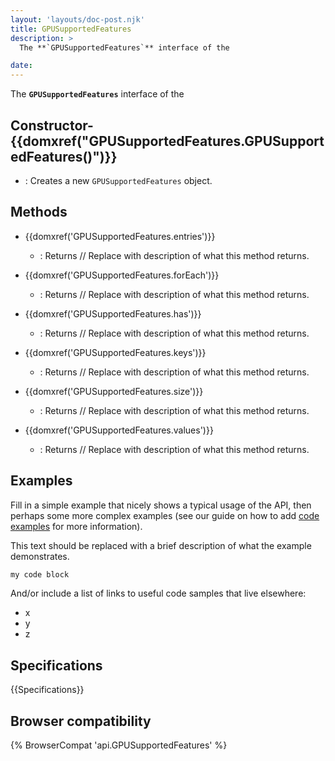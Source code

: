 ```yaml
---
layout: 'layouts/doc-post.njk'
title: GPUSupportedFeatures
description: >
  The **`GPUSupportedFeatures`** interface of the  

date: 
---
```


The **`GPUSupportedFeatures`** interface of the  





 ## Constructor- {{domxref("GPUSupportedFeatures.GPUSupportedFeatures()")}}
  - : Creates a new `GPUSupportedFeatures` object.





## Methods

- {{domxref('GPUSupportedFeatures.entries')}}
  - : Returns // Replace with description of what this method returns.

- {{domxref('GPUSupportedFeatures.forEach')}}
  - : Returns // Replace with description of what this method returns.

- {{domxref('GPUSupportedFeatures.has')}}
  - : Returns // Replace with description of what this method returns.

- {{domxref('GPUSupportedFeatures.keys')}}
  - : Returns // Replace with description of what this method returns.

- {{domxref('GPUSupportedFeatures.size')}}
  - : Returns // Replace with description of what this method returns.

- {{domxref('GPUSupportedFeatures.values')}}
  - : Returns // Replace with description of what this method returns.



## Examples

Fill in a simple example that nicely shows a typical usage of the API, then perhaps some more complex examples (see our guide on how to add [code examples](/en-US/docs/MDN/Contribute/Structures/Code_examples) for more information).

This text should be replaced with a brief description of what the example demonstrates.

```js
my code block
```

And/or include a list of links to useful code samples that live elsewhere:

*   x
*   y
*   z

## Specifications

{{Specifications}}

## Browser compatibility

{% BrowserCompat 'api.GPUSupportedFeatures' %}

